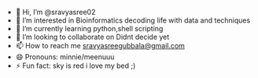- 👋 Hi, I’m @sravyasree02
- 👀 I’m interested in  Bioinformatics decoding life with data and techniques
- 🌱 I’m currently learning python,shell scripting
- 💞️ I’m looking to collaborate on Didnt decide yet
- 📫 How to reach me sravyasreegubbala@gmail.com
- 😄 Pronouns: minnie/meenuuu
- ⚡ Fun fact: sky is red i love my bed ;)

<!---
sravyasree02/sravyasree02 is a ✨ special ✨ repository because its `README.md` (this file) appears on your GitHub profile.
You can click the Preview link to take a look at your changes.
--->
